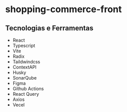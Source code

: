 # shopping-commerce-front

## Tecnologias e Ferramentas

- React
- Typescript
- Vite
- Radix
- Taildwindcss
- ContextAPI
- Husky
- SonarQube
- Figma
- Github Actions
- React Query
- Axios
- Vecel
